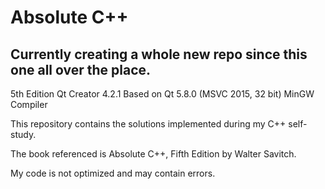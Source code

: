 # Absolute C++

## Currently creating a whole new repo since this one all over the place.
5th Edition
Qt Creator 4.2.1
Based on Qt 5.8.0 (MSVC 2015, 32 bit) MinGW Compiler

This repository contains the solutions implemented during my C++ self-study. 

The book referenced is Absolute C++, Fifth Edition by Walter Savitch.

My code is not optimized and may contain errors.
